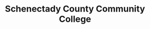 ---
layout: repo
title: "Schenectady County Community College"
id: 22369
permalink: repos/22369/
---